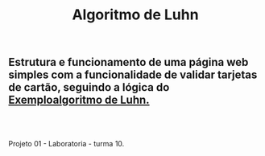 <h1 align="center"> Algoritmo de Luhn </h1>
<br>
<h2> Estrutura e funcionamento de uma página web simples com a funcionalidade de validar tarjetas de cartão, seguindo a lógica do <a href="https://google.github.io/comprehensive-rust/pt-BR/exercises/day-2/luhn.html">Exemploalgoritmo de Luhn.</a></h2>
<br>
<br>
<p align="justify"> Projeto 01 - Laboratoria - turma 10. </p>
<br>
<p></p>
